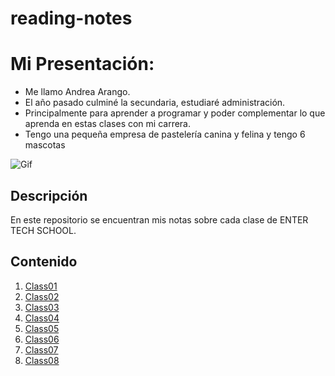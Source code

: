 # reading-notes

# Mi Presentación:
- Me llamo Andrea Arango.
- El año pasado culminé la secundaria, estudiaré administración.
- Principalmente para aprender a programar y poder complementar lo que aprenda en estas clases con mi carrera.
- Tengo una pequeña empresa de pastelería canina y felina y tengo 6 mascotas

![Gif](https://s5.ezgif.com/tmp/ezgif-5-77af179254.gif)

## Descripción
En este repositorio se encuentran mis notas sobre cada clase de ENTER TECH SCHOOL.

## Contenido 

1. [Class01](./CODE102/102/class01.md)
2. [Class02](./CODE102/102/class02.md)
3. [Class03](./CODE102/102/class03.md)
4. [Class04](./CODE102/102/class04.md)
5. [Class05](./CODE102/102/class05.md)
5. [Class06](./CODE102/102/class06.md)
5. [Class07](./CODE102/102/class07.md)
8. [Class08](./CODE102/102/class08.md)
